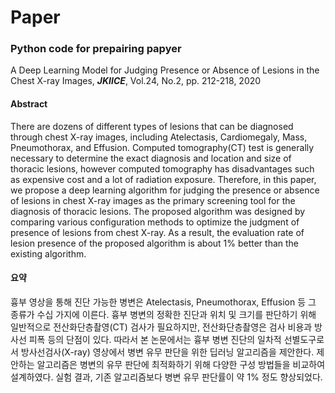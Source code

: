 # Paper

### Python code for prepairing papyer

A Deep Learning Model for Judging Presence or Absence of Lesions in the Chest X-ray Images, ***JKIICE***, Vol.24, No.2, pp. 212-218, 2020


#### Abstract
 There are dozens of different types of lesions that can be diagnosed through chest X-ray images, including Atelectasis, Cardiomegaly, Mass, Pneumothorax, and Effusion. Computed tomography(CT) test is generally necessary to determine the exact diagnosis and location and size of thoracic lesions, however computed tomography has disadvantages such as expensive cost and a lot of radiation exposure. Therefore, in this paper, we propose a deep learning algorithm for judging the presence or absence of lesions in chest X-ray images as the primary screening tool for the diagnosis of thoracic lesions. The proposed algorithm was designed by comparing various configuration methods to optimize the judgment of presence of lesions from chest X-ray. As a result, the evaluation rate of lesion presence of the proposed algorithm is about 1% better than the existing algorithm.
 
 
#### 요약
 흉부 영상을 통해 진단 가능한 병변은 Atelectasis, Pneumothorax, Effusion 등 그 종류가 수십 가지에 이른다. 흉부 병변의 정확한 진단과 위치 및 크기를 판단하기 위해 일반적으로 전산화단층촬영(CT) 검사가 필요하지만, 전산화단층촬영은 검사 비용과 방사선 피폭 등의 단점이 있다. 따라서 본 논문에서는 흉부 병변 진단의 일차적 선별도구로서 방사선검사(X-ray) 영상에서 병변 유무 판단을 위한 딥러닝 알고리즘을 제안한다. 제안하는 알고리즘은 병변의 유무 판단에 최적화하기 위해 다양한 구성 방법들을 비교하여 설계하였다. 실험 결과, 기존 알고리즘보다 병변 유무 판단률이 약 1% 정도 향상되었다.
